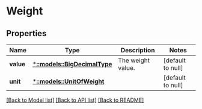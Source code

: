 # Weight

## Properties
Name | Type | Description | Notes
------------ | ------------- | ------------- | -------------
**value** | [***::models::BigDecimalType**](BigDecimalType.md) | The weight value. | [default to null]
**unit** | [***::models::UnitOfWeight**](UnitOfWeight.md) |  | [default to null]

[[Back to Model list]](../README.md#documentation-for-models) [[Back to API list]](../README.md#documentation-for-api-endpoints) [[Back to README]](../README.md)


